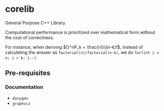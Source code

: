 # corelib
General Purpose C++ Library.

Computational performance is prioritized over mathematical form without the cost of correctness.

For instance, when deriving ${}^nP_k = \frac{n!}{(n-k)!$, instead of calculating the answer as `factorial(n)/factorial(n-k)`, we do `for(int i = n; i > k; i--)`.

## Pre-requisites
### Documentation
- `doxygen`
- `graphviz`
